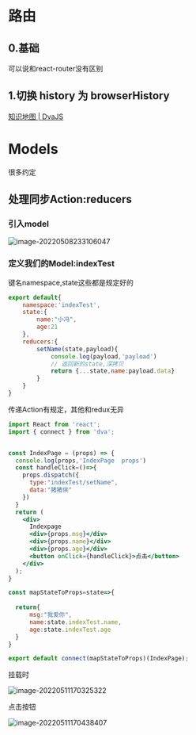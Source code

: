 # 路由

## 0.基础

可以说和react-router没有区别

## 1.切换 history 为 browserHistory

[知识地图 | DvaJS](https://dvajs.com/knowledgemap/#切换-history-为-browserhistory)

# Models

很多约定

## 处理同步Action:reducers

### 引入model

![image-20220508233106047](https://picture-feng.oss-cn-chengdu.aliyuncs.com/img/image-20220508233106047.png)

### 定义我们的Model:indexTest

键名namespace,state这些都是规定好的

```js
export default{
    namespace:'indexTest',
    state:{
        name:"小冯",
        age:21
    },
    reducers:{
        setName(state,payload){    
            console.log(payload,'payload')
            // 返回新的state,深拷贝
            return {...state,name:payload.data}
        }
    }
}
```

传递Action有规定，其他和redux无异

```jsx
import React from 'react';
import { connect } from 'dva';


const IndexPage = (props) => {
  console.log(props,'IndexPage  props')
  const handleClick=()=>{
    props.dispatch({
      type:"indexTest/setName",
      data:"猪猪侠"
    })
  }
  return (
    <div>
      Indexpage
      <div>{props.msg}</div>
      <div>{props.name}</div>
      <div>{props.age}</div>
      <button onClick={handleClick}>点击</button>
    </div>
  );
}

const mapStateToProps=state=>{
 
  return{
      msg:"我爱你",
      name:state.indexTest.name,
      age:state.indexTest.age
  }
}

export default connect(mapStateToProps)(IndexPage);


```

挂载时

![image-20220511170325322](https://picture-feng.oss-cn-chengdu.aliyuncs.com/img/image-20220511170325322.png)

点击按钮

![image-20220511170438407](https://picture-feng.oss-cn-chengdu.aliyuncs.com/img/image-20220511170438407.png)
